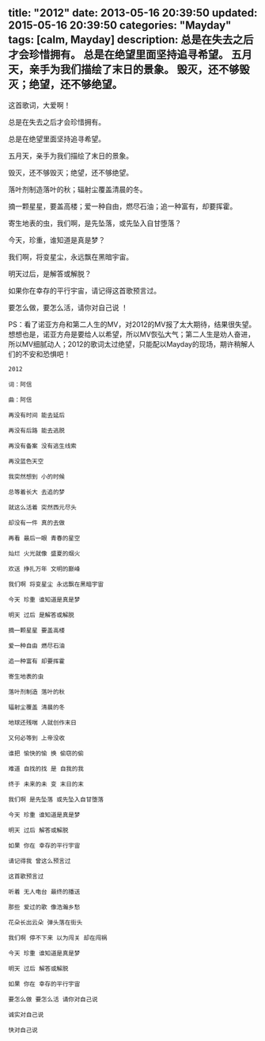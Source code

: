 title: "2012"
date: 2013-05-16 20:39:50
updated: 2015-05-16 20:39:50
categories: "Mayday"
tags: [calm, Mayday]
description: 总是在失去之后才会珍惜拥有。 总是在绝望里面坚持追寻希望。 五月天，亲手为我们描绘了末日的景象。 毁灭，还不够毁灭；绝望，还不够绝望。
---

这首歌词，大爱啊！

总是在失去之后才会珍惜拥有。

总是在绝望里面坚持追寻希望。

五月天，亲手为我们描绘了末日的景象。

毁灭，还不够毁灭；绝望，还不够绝望。

落叶剂制造落叶的秋；辐射尘覆盖清晨的冬。

摘一颗星星，要盖高楼；爱一种自由，燃尽石油；追一种富有，却要挥霍。

寄生地表的虫，我们啊，是先坠落，或先坠入自甘堕落？

今天，珍重，谁知道是真是梦？

我们啊，将变星尘，永远飘在黑暗宇宙。

明天过后，是解答或解脱？

如果你在幸存的平行宇宙，请记得这首歌预言过。

要怎么做，要怎么活，请你对自己说 ！

PS：看了诺亚方舟和第二人生的MV，对2012的MV报了太大期待，结果很失望。想想也是，诺亚方舟是要给人以希望，所以MV恢弘大气；第二人生是劝人奋进，所以MV细腻动人；2012的歌词太过绝望，只能配以Mayday的现场，期许稍解人们的不安和恐惧吧！

```
2012

词：阿信

曲：阿信

再没有时间 能去延后

再没有后路 能去逃脱

再没有备案 没有逃生线索

再没蓝色天空

我突然想到 小的时候

总等着长大 去追的梦

就这么活着 突然西元尽头

却没有一件 真的去做

再看 最后一眼 青春的星空

灿烂 火光就像 盛夏的烟火

欢送 挣扎万年 文明的巅峰

我们啊 将变星尘 永远飘在黑暗宇宙

今天 珍重 谁知道是真是梦

明天 过后 是解答或解脱

摘一颗星星 要盖高楼

爱一种自由 燃尽石油

追一种富有 却要挥霍

寄生地表的虫

落叶剂制造 落叶的秋

辐射尘覆盖 清晨的冬

地球还残喘 人就创作末日

又何必等到 上帝没收

谁把 愉快的愉 换 偷窃的偷

难道 自找的找 是 自我的我

终于 未来的未 变 末日的末

我们啊 是先坠落 或先坠入自甘堕落

今天 珍重 谁知道是真是梦

明天 过后 解答或解脱

如果 你在 幸存的平行宇宙

请记得我 曾这么预言过

这首歌预言过

听着 无人电台 最终的播送

那些 爱过的歌 像浩瀚乡愁

花朵长出云朵 弹头落在街头

我们啊 停不下来 以为闯关 却在闯祸

今天 珍重 谁知道是真是梦

明天 过后 解答或解脱

如果 你在 幸存的平行宇宙

要怎么做 要怎么活 请你对自己说

诚实对自己说

快对自己说
```
